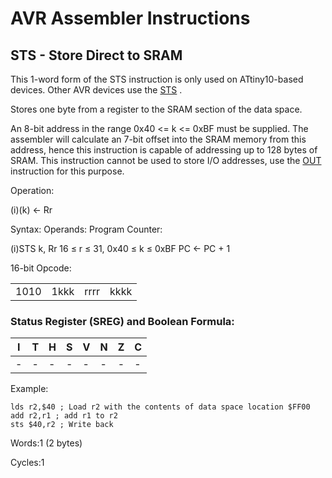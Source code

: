 AVR Assembler Instructions
==========================

<a href="" id="avrassembler.wb_STS_-_Store_Direct_to_SRAM"></a> <a href="" id="avrassembler.wb_STS_-_Store_Direct_to_SRAM1"></a> STS - Store Direct to SRAM
-----------------------------------------------------------------------------------------------------------------------------------------------------------

This 1-word form of the STS instruction is only used on ATtiny10-based devices. Other AVR devices use the <a href="avrassembler.wb_STS.html" class="xref" title="STS - Store Direct to data space">STS</a> .

Stores one byte from a register to the SRAM section of the data space.

An 8-bit address in the range 0x40 &lt;= k &lt;= 0xBF must be supplied. The assembler will calculate an 7-bit offset into the SRAM memory from this address, hence this instruction is capable of addressing up to 128 bytes of SRAM. This instruction cannot be used to store I/O addresses, use the <a href="avrassembler.wb_OUT.html" class="xref" title="OUT - Store Register to I/O Location">OUT</a> instruction for this purpose.

Operation:

(i)(k) &lt;- Rr

Syntax: Operands: Program Counter:

(i)STS k, Rr 16 ≤ r ≤ 31, 0x40 ≤ k ≤ 0xBF PC &lt;- PC + 1

16-bit Opcode:

|      |      |      |      |
|------|------|------|------|
| 1010 | 1kkk | rrrr | kkkk |

### <a href="" id="N19F91"></a> Status Register (SREG) and Boolean Formula:

| I   | T   | H   | S   | V   | N   | Z   | C   |
|-----|-----|-----|-----|-----|-----|-----|-----|
| -   | -   | -   | -   | -   | -   | -   | -   |

Example:

``` programlisting
lds r2,$40 ; Load r2 with the contents of data space location $FF00
add r2,r1 ; add r1 to r2
sts $40,r2 ; Write back
```

Words:1 (2 bytes)

Cycles:1
